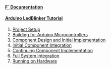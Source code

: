 
<h4><a href="https://nasa.github.io/fprime/">F´ Documentation</a></h4>
  <ul>
    <!-- empty list for consistent spacing between items -->
  </ul>
<h4><a href="/fprime-tutorial-arduino-blinker/">Arduino LedBlinker Tutorial</a></h4>
  <ol>
    <li><a href="/fprime-tutorial-arduino-blinker/#1-led-blinker-project-setup">Project Setup</a></li>
    <li><a href="/fprime-tutorial-arduino-blinker/#2-building-for-arduino-microcontrollers">Building for Arduino Microcontrollers</a></li>
    <li><a href="/fprime-tutorial-arduino-blinker/#3-led-blinker-component-design-and-initial-implementation">Component Design and Initial Implementation</a></li>
    <li><a href="/fprime-tutorial-arduino-blinker/#4-led-blinker-initial-component-integration">Initial Component Integration</a></li>
    <li><a href="/fprime-tutorial-arduino-blinker/#5-led-blinker-component-design-and-implementation-continued">Continuing Component Implementation</a></li>
    <li><a href="/fprime-tutorial-arduino-blinker/#6-led-blinker-full-system-integration">Full System Integration</a></li>
    <li><a href="/fprime-tutorial-arduino-blinker/#7-led-blinker-running-on-hardware">Running on Hardware</a></li>
  </ol>
